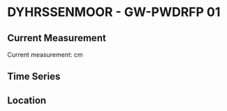# DYHRSSENMOOR - GW-PWDRFP 01

## Current Measurement

Current measurement: <Value topic="rivers/pegel-online/DYHRMOOR/GW-PWDRFP 01/measurementValue"/> cm

## Time Series

<TimeSeries topic="rivers/pegel-online/DYHRMOOR/GW-PWDRFP 01/measurementValue" period="week" />

## Location

<WorldMap>
  <Marker lat="53.959406208656965" lon="9.260387081801172" labelTopic="rivers/pegel-online/DYHRMOOR/GW-PWDRFP 01" />
</WorldMap>
